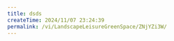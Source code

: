 ```yaml
---
title: dsds
createTime: 2024/11/07 23:24:39
permalink: /vi/LandscapeLeisureGreenSpace/ZNjYZi3W/
---
```

